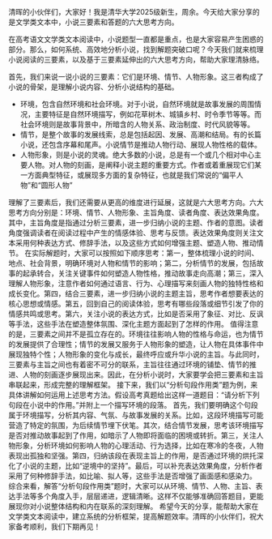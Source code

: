 清晖的小伙伴们，大家好！我是清华大学2025级新生，周余。今天给大家分享的是文学类文本中，小说三要素和答题的六大思考方向。

在高考语文文学类文本阅读中，小说题型一直都是重点，也是大家容易产生困惑的部分。那么，如何系统、高效地分析小说，找到解题突破口呢？今天我们就来梳理小说阅读的三要素，以及基于三要素延伸出的六大思考方向，帮助大家理清脉络。

首先，我们来说一说小说的三要素：它们是环境、情节、人物形象。这三者构成了小说的骨架，是理解小说内容、分析小说结构的基础。
- 环境，包含自然环境和社会环境。对于小说，自然环境就是故事发展的周围情况，主要特征是自然环境描写，例如花草树木、城镇乡村、时令季节等等。而社会环境则是故事背景中，所暗含的人物关系、政治制度、时代风貌等等。
- 情节，是整个故事的发展线索，总是包括起因、发展、高潮和结局。有的长篇小说，还包含序幕和尾声。小说情节是推动人物行动、展现人物性格的载体。
- 人物形象，则是小说的灵魂。绝大多数的小说，总是有一个或几个相对中心主要人物。对人物的刻画，是阐释小说主题的重要方式。作者或着重展现它们某一方面典型特征，或展现多方面的复杂特征，也就是我们常说的“偏平人物”和“圆形人物”

理解了三要素后，我们还需要从更高的维度进行延展，这就是六大思考方向。六大思考方向分别是：环境、情节、人物形象、主旨角度、读者角度、表达效果角度。其中，主旨角度是指通过分析三要素，进一步归纳小说的主题、作者的意图。读者角度强调读者在阅读过程中产生的情感体验、思考与反馈。表达效果角度则关注文本采用何种表达方式、修辞手法，以及这些方式如何增强主题、塑造人物、推动情节。
在实际解题时，大家可以按照如下顺序思考：第一，整体梳理小说的时间、地点、社会背景，明确环境对人物和情节的影响；第二，分析情节的发展，包括故事的起承转合，关注关键事件如何塑造人物性格，推动故事走向高潮；第三，深入理解人物形象，注意作者如何通过语言、行为、心理描写来刻画人物的独特性格和成长变化。第四，结合三要素，进一步归纳小说的主题主旨，思考作者想要表达的核心思想或情感。第五，回到自己的阅读体验，思考有哪些段落或细节引发了你的情感共鸣或思考。第六，关注小说的表达方式，比如是否采用了象征、对比、反讽等手法，这些手法在塑造整体氛围、深化主题方面起到了怎样的作用。
值得注意的是，三要素之间并不是孤立存在的。环境往往影响人物的性格与命运，也为情节的发展提供了合理性；情节的发展又服务于人物形象的塑造，让人物在具体事件中展现独特个性；人物形象的变化与成长，最终呼应或升华小说的主旨。与此同时，三要素与主旨之间也有着密不可分的联系，主旨往往通过环境的铺垫、情节的推进、人物的刻画逐步展现出来。因此，在分析小说时，大家要学会把三要素和主旨串联起来，形成完整的理解框架。
接下来，我们以“分析句段作用类”题为例，来具体讲解如何运用上述思考方法。假设高考真题给出这样一道题目：“请分析下列句段在小说中的作用。”并附上一个描写环境的段落。
首先，我们要明确这个句段属于环境描写，分析其内容、气氛、与故事发展的关系。比如，这段环境描写可能营造了特定的氛围，为后续情节埋下伏笔。其次，结合情节发展，思考该环境描写是否对推动故事起到了作用，如暗示了人物即将面临的困境或转折。第三，关注人物形象，分析环境如何影响人物的心理活动、行为选择，比如在寒冷的冬夜，人物表现出孤独和坚强。第四，归纳该段在表现主旨上的作用，是否通过环境的烘托深化了小说的主题，比如“逆境中的坚持”。最后，可以补充表达效果角度，分析作者采用了何种修辞手法，如比喻、拟人等，这些手法是否增强了画面感和感染力。
综合来看，解答“分析句段作用类”题时，大家可以从环境、情节、人物、主旨、表达手法等多个角度入手，层层递进，逻辑清晰。这样不仅能够准确回答题目，更能展现你对小说整体结构和内在联系的深刻理解。
希望今天的分享，能帮助大家在文学类文本阅读中，建立系统的分析框架，提高解题效率。清晖的小伙伴们，祝大家备考顺利，我们下期再见！